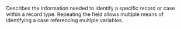 Describes the information needed to identify a specific record or case within a record type. Repeating the field allows multiple means of identifying a case referencing multiple variables.